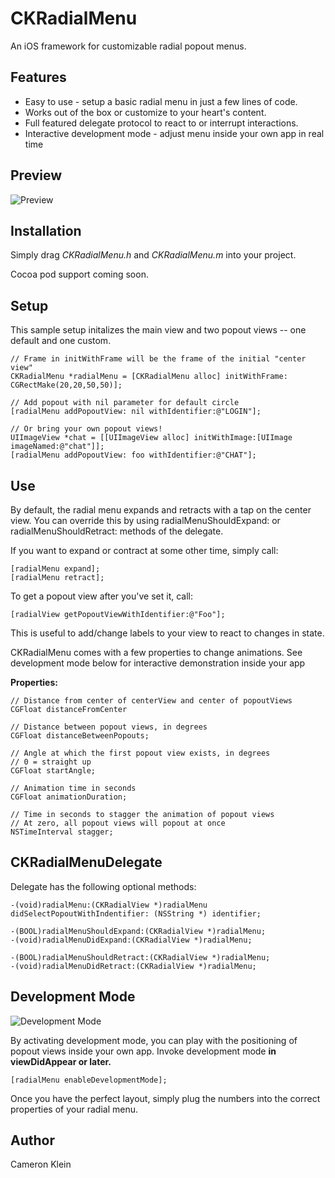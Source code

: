 CKRadialMenu
============

An iOS framework for customizable radial popout menus.

Features
-------
* Easy to use - setup a basic radial menu in just a few lines of code.
* Works out of the box or customize to your heart's content.
* Full featured delegate protocol to react to or interrupt interactions.
* Interactive development mode - adjust menu inside your own app in real time

Preview
-------
![Preview](https://github.com/cameronklein/CKRadialMenu/blob/master/CKRadialMenu/CKRadialMenu.gif)

Installation
-------
Simply drag *CKRadialMenu.h* and *CKRadialMenu.m* into your project.

Cocoa pod support coming soon.

Setup
------
This sample setup initalizes the main view and two popout views -- one default and one custom.

    // Frame in initWithFrame will be the frame of the initial "center view"
    CKRadialMenu *radialMenu = [CKRadialMenu alloc] initWithFrame: CGRectMake(20,20,50,50)];
    
    // Add popout with nil parameter for default circle
    [radialMenu addPopoutView: nil withIdentifier:@"LOGIN"];
    
    // Or bring your own popout views!
    UIImageView *chat = [[UIImageView alloc] initWithImage:[UIImage imageNamed:@"chat"]];
    [radialMenu addPopoutView: foo withIdentifier:@"CHAT"];
    
Use
----
By default, the radial menu expands and retracts with a tap on the center view. You can override this by using radialMenuShouldExpand: or radialMenuShouldRetract: methods of the delegate.

If you want to expand or contract at some other time, simply call:

    [radialMenu expand];
    [radialMenu retract];
    
To get a popout view after you've set it, call:

    [radialView getPopoutViewWithIdentifier:@"Foo"];
    
This is useful to add/change labels to your view to react to changes in state.

CKRadialMenu comes with a few properties to change animations. See development mode below for interactive demonstration inside your app

**Properties:**

    // Distance from center of centerView and center of popoutViews
    CGFloat distanceFromCenter

    // Distance between popout views, in degrees
    CGFloat distanceBetweenPopouts;
    
    // Angle at which the first popout view exists, in degrees
    // 0 = straight up
    CGFloat startAngle;
    
    // Animation time in seconds
    CGFloat animationDuration;
    
    // Time in seconds to stagger the animation of popout views
    // At zero, all popout views will popout at once
    NSTimeInterval stagger;

CKRadialMenuDelegate
------
  Delegate has the following optional methods:
  
    -(void)radialMenu:(CKRadialView *)radialMenu didSelectPopoutWithIndentifier: (NSString *) identifier;
   
    -(BOOL)radialMenuShouldExpand:(CKRadialView *)radialMenu;
    -(void)radialMenuDidExpand:(CKRadialView *)radialMenu;
   
    -(BOOL)radialMenuShouldRetract:(CKRadialView *)radialMenu;
    -(void)radialMenuDidRetract:(CKRadialView *)radialMenu;

Development Mode
-----------

![Development Mode](https://github.com/cameronklein/CKRadialMenu/blob/master/CKRadialMenu/MKRadialMenuDevMode.gif)

By activating development mode, you can play with the positioning of popout views inside your own app. Invoke development mode **in viewDidAppear or later.**

    [radialMenu enableDevelopmentMode];
    
Once you have the perfect layout, simply plug the numbers into the correct properties of your radial menu.

Author
-------
Cameron Klein
